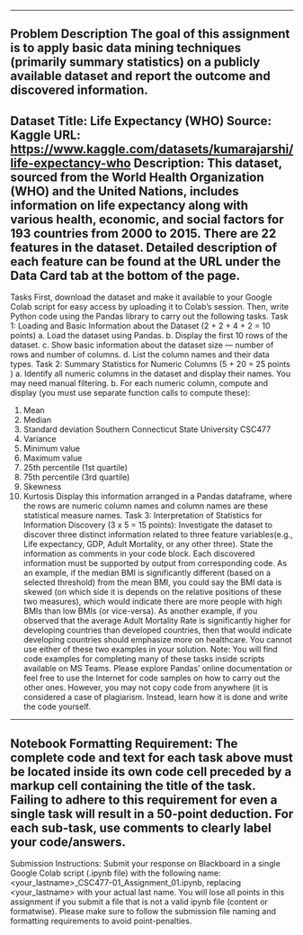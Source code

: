  
 
---------------------------------------------------------------------------------------------------------------------------------------------
Problem Description
The goal of this assignment is to apply basic data mining techniques (primarily summary statistics) on a
publicly available dataset and report the outcome and discovered information.
---------------------------------------------------------------------------------------------------------------------------------------------
Dataset
Title: Life Expectancy (WHO)
Source: Kaggle
URL: https://www.kaggle.com/datasets/kumarajarshi/life-expectancy-who
Description: This dataset, sourced from the World Health Organization (WHO) and the United Nations,
includes information on life expectancy along with various health, economic, and social factors for 193
countries from 2000 to 2015. There are 22 features in the dataset. Detailed description of each feature can
be found at the URL under the Data Card tab at the bottom of the page.
---------------------------------------------------------------------------------------------------------------------------------------------
Tasks
First, download the dataset and make it available to your Google Colab script for easy access by uploading it
to Colab’s session. Then, write Python code using the Pandas library to carry out the following tasks.
Task 1: Loading and Basic Information about the Dataset (2 + 2 + 4 + 2 = 10 points)
a. Load the dataset using Pandas.
b. Display the first 10 rows of the dataset.
c. Show basic information about the dataset size — number of rows and number of columns.
d. List the column names and their data types.
Task 2: Summary Statistics for Numeric Columns (5 + 20 = 25 points )
a. Identify all numeric columns in the dataset and display their names. You may need manual filtering.
b. For each numeric column, compute and display (you must use separate function calls to compute
these):
1. Mean
2. Median
3. Standard deviation
Southern Connecticut State University CSC477
4. Variance
5. Minimum value
6. Maximum value
7. 25th percentile (1st quartile)
8. 75th percentile (3rd quartile)
9. Skewness
10. Kurtosis
Display this information arranged in a Pandas dataframe, where the rows are numeric column
names and column names are these statistical measure names.
Task 3: Interpretation of Statistics for Information Discovery (3 x 5 = 15 points):
Investigate the dataset to discover three distinct information related to three feature variables(e.g., Life
expectancy, GDP, Adult Mortality, or any other three). State the information as comments in your code
block. Each discovered information must be supported by output from corresponding code.
As an example, if the median BMI is significantly different (based on a selected threshold) from the mean
BMI, you could say the BMI data is skewed (on which side it is depends on the relative positions of these
two measures), which would indicate there are more people with high BMIs than low BMIs (or vice-versa).
As another example, if you observed that the average Adult Mortality Rate is significantly higher for
developing countries than developed countries, then that would indicate developing countries should
emphasize more on healthcare. You cannot use either of these two examples in your solution.
Note: You will find code examples for completing many of these tasks inside scripts available on MS
Teams. Please explore Pandas’ online documentation or feel free to use the Internet for code samples
on how to carry out the other ones. However, you may not copy code from anywhere (it is considered a
case of plagiarism. Instead, learn how it is done and write the code yourself.
---------------------------------------------------------------------------------------------------------------------------------------------
Notebook Formatting Requirement:
The complete code and text for each task above must be located inside its own code cell preceded by a
markup cell containing the title of the task. Failing to adhere to this requirement for even a single task will
result in a 50-point deduction. For each sub-task, use comments to clearly label your code/answers.
---------------------------------------------------------------------------------------------------------------------------------------------
Submission Instructions:
Submit your response on Blackboard in a single Google Colab script (.ipynb file) with the following name:
<your_lastname>_CSC477-01_Assignment_01.ipynb, replacing <your_lastname> with your actual last name.
You will lose all points in this assignment if you submit a file that is not a valid ipynb file (content or formatwise).
Please make sure to follow the submission file naming and formatting requirements to avoid point-penalties.